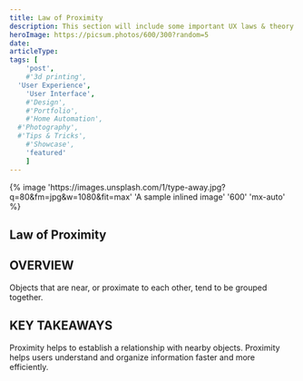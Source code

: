 ```yaml
---
title: Law of Proximity
description: This section will include some important UX laws & theory
heroImage: https://picsum.photos/600/300?random=5
date:
articleType:
tags: [
	'post',
	#'3d printing',
  'User Experience',
	'User Interface',
	#'Design',
	#'Portfolio',
	#'Home Automation',
  #'Photography',
  #'Tips & Tricks',
	#'Showcase',
	'featured'
	]
---
```



<article>
{% image 'https://images.unsplash.com/1/type-away.jpg?q=80&fm=jpg&w=1080&fit=max' 'A sample inlined image' '600' 'mx-auto' %}

# Law of Proximity

## OVERVIEW

Objects that are near, or proximate to each other, tend to be grouped together.

## KEY TAKEAWAYS

Proximity helps to establish a relationship with nearby objects. Proximity helps users understand and organize information faster and more efficiently.

</article>
